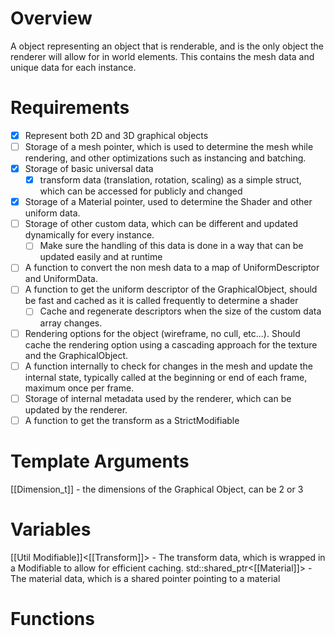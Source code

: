 # Overview
A object representing an object that is renderable, and is the only object the renderer will allow for in world elements. This contains the mesh data and unique data for each instance.

# Requirements
- [x] Represent both 2D and 3D graphical objects
- [ ] Storage of a mesh pointer, which is used to determine the mesh while rendering, and other optimizations such as instancing and batching.
- [x] Storage of basic universal data
	- [x] transform data (translation, rotation, scaling) as a simple struct, which can be accessed for publicly and changed
- [x] Storage of a Material pointer, used to determine the Shader and other uniform data.
- [ ] Storage of other custom data, which can be different and updated dynamically for every instance.
	- [ ] Make sure the handling of this data is done in a way that can be updated easily and at runtime
- [ ] A function to convert the non mesh data to a map of UniformDescriptor and UniformData.
- [ ] A function to get the uniform descriptor of the GraphicalObject, should be fast and cached as it is called frequently to determine a shader
	- [ ] Cache and regenerate descriptors when the size of the custom data array changes.
- [ ] Rendering options for the object (wireframe, no cull, etc...). Should cache the rendering option using a cascading approach for the texture and the GraphicalObject.
- [ ] A function internally to check for changes in the mesh and update the internal state, typically called at the beginning or end of each frame, maximum once per frame.
- [ ] Storage of internal metadata used by the renderer, which can be updated by the renderer.
- [ ] A function to get the transform as a StrictModifiable
# Template Arguments
[[Dimension_t]] - the dimensions of the Graphical Object, can be 2 or 3

# Variables
[[Util Modifiable]]\<[[Transform]]> - The transform data, which is wrapped in a Modifiable to allow for efficient caching.
std::shared_ptr\<[[Material]]> - The material data, which is a shared pointer pointing to a material

# Functions
